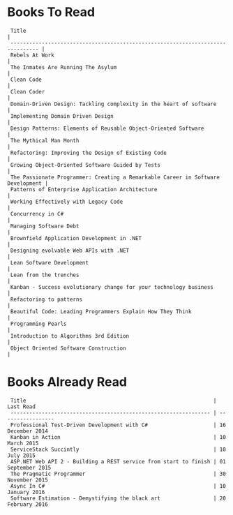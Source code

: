 Books To Read
=============
     Title                                                                           | 
     ------------------------------------------------------------------------------- |  
     Rebels At Work                                                                  | 
     The Inmates Are Running The Asylum                                              | 
     Clean Code                                                                      | 
     Clean Coder                                                                     | 
     Domain-Driven Design: Tackling complexity in the heart of software              | 
     Implementing Domain Driven Design                                               | 
     Design Patterns: Elements of Reusable Object-Oriented Software                  | 
     The Mythical Man Month                                                          | 
     Refactoring: Improving the Design of Existing Code                              | 
     Growing Object-Oriented Software Guided by Tests                                | 
     The Passionate Programmer: Creating a Remarkable Career in Software Development | 
     Patterns of Enterprise Application Architecture                                 | 
     Working Effectively with Legacy Code                                            | 
     Concurrency in C#                                                               | 
     Managing Software Debt                                                          | 
     Brownfield Application Development in .NET                                      | 
     Designing evolvable Web APIs with .NET                                          | 
     Lean Software Development                                                       | 
     Lean from the trenches                                                          | 
     Kanban - Success evolutionary change for your technology business               | 
     Refactoring to patterns                                                         | 
     Beautiful Code: Leading Programmers Explain How They Think                      | 
     Programming Pearls                                                              | 
     Introduction to Algorithms 3rd Edition                                          | 
     Object Oriented Software Construction                                           | 

Books Already Read
==================
     Title                                                            | Last Read        
     ---------------------------------------------------------------- | ----------------- 
     Professional Test-Driven Development with C#                     | 16 December 2014 
     Kanban in Action                                                 | 10 March 2015    
     ServiceStack Succintly                                           | 10 July 2015     
     ASP.NET Web API 2 - Building a REST service from start to finish | 01 September 2015
     The Pragmatic Programmer                                         | 30 November 2015 
     Async In C#                                                      | 10 January 2016  
     Software Estimation - Demystifying the black art                 | 20 February 2016 
